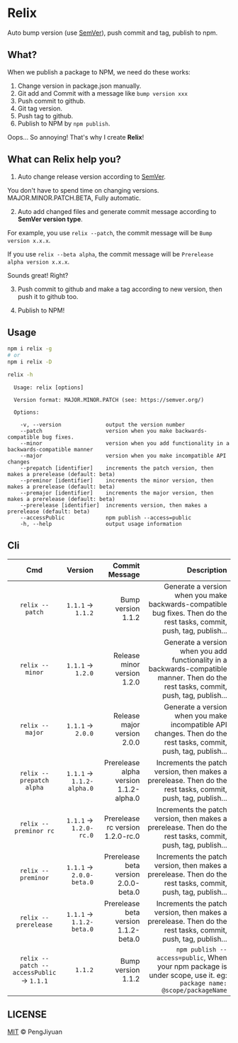 # Relix
Auto bump version (use [SemVer](https://semver.org/)), push commit and tag, publish to npm.

## What?

When we publish a package to NPM, we need do these works:

1. Change version in package.json manually.
2. Git add and Commit with a message like `bump version xxx`
3. Push commit to github.
4. Git tag version.
5. Push tag to github.
6. Publish to NPM by `npm publish`.

Oops... So annoying! That's why I create **Relix**!

## What can Relix help you?

1. Auto change release version according to [SemVer](https://semver.org/).

  You don't have to spend time on changing versions. MAJOR.MINOR.PATCH.BETA, Fully automatic.

2. Auto add changed files and generate commit message according to **SemVer version type**.

  For example, you use `relix --patch`, the commit message will be `Bump version x.x.x`.

  If you use `relix --beta alpha`, the commit message will be `Prerelease alpha version x.x.x`.

  Sounds great! Right?

3. Push commit to github and make a tag according to new version, then push it to github too.

4. Publish to NPM!

## Usage

```bash
npm i relix -g
# or
npm i relix -D
```

```bash
relix -h
```

```
  Usage: relix [options]

  Version format: MAJOR.MINOR.PATCH (see: https://semver.org/)

  Options:

    -v, --version              output the version number
    --patch                    version when you make backwards-compatible bug fixes.
    --minor                    version when you add functionality in a backwards-compatible manner
    --major                    version when you make incompatible API changes
    --prepatch [identifier]    increments the patch version, then makes a prerelease (default: beta)
    --preminor [identifier]    increments the minor version, then makes a prerelease (default: beta)
    --premajor [identifier]    increments the major version, then makes a prerelease (default: beta)
    --prerelease [identifier]  increments version, then makes a prerelease (default: beta)
    --accessPublic             npm publish --access=public
    -h, --help                 output usage information
```

## Cli

| Cmd | Version | Commit Message | Description |
|:-------:|------:|------:|------:|
| `relix --patch` | `1.1.1` -> `1.1.2` | Bump version 1.1.2 | Generate a version when you make backwards-compatible bug fixes. Then do the rest tasks, commit, push, tag, publish... |
| `relix --minor` | `1.1.1` -> `1.2.0` | Release minor version 1.2.0 | Generate a version when you add functionality in a backwards-compatible manner. Then do the rest tasks, commit, push, tag, publish... |
| `relix --major` | `1.1.1` -> `2.0.0` | Release major version 2.0.0 | Generate a version when you make incompatible API changes. Then do the rest tasks, commit, push, tag, publish... | 
| `relix --prepatch alpha` | `1.1.1` -> `1.1.2-alpha.0` | Prerelease alpha version 1.1.2-alpha.0 | Increments the patch version, then makes a prerelease. Then do the rest tasks, commit, push, tag, publish... | 
| `relix --preminor rc` | `1.1.1` -> `1.2.0-rc.0` | Prerelease rc version 1.2.0-rc.0 | Increments the patch version, then makes a prerelease. Then do the rest tasks, commit, push, tag, publish... | 
| `relix --preminor` | `1.1.1` -> `2.0.0-beta.0` | Prerelease beta version 2.0.0-beta.0 | Increments the patch version, then makes a prerelease. Then do the rest tasks, commit, push, tag, publish... |
| `relix --prerelease` | `1.1.1` -> `1.1.2-beta.0` | Prerelease beta version 1.1.2-beta.0 | Increments the patch version, then makes a prerelease. Then do the rest tasks, commit, push, tag, publish... |
| `relix --patch --accessPublic` -> `1.1.1` | `1.1.2` | Bump version 1.1.2 | `npm publish --access=public`, When your npm package is under scope, use it. eg: `package name: @scope/packageName` |

## LICENSE

[MIT](./LICENSE) © PengJiyuan
